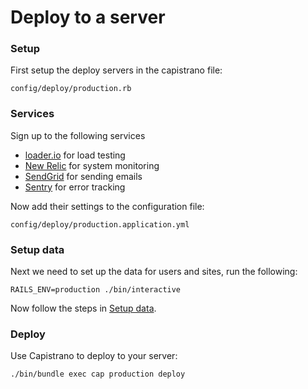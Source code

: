 Deploy to a server
==================

### Setup

First setup the deploy servers in the capistrano file:

```
config/deploy/production.rb
```

### Services

Sign up to the following services

* [loader.io](http://loader.io/) for load testing
* [New Relic](http://newrelic.com/) for system monitoring
* [SendGrid](http://sendgrid.com/) for sending emails
* [Sentry](https://www.getsentry.com/) for error tracking

Now add their settings to the configuration file:

```
config/deploy/production.application.yml
```

### Setup data

Next we need to set up the data for users and sites, run the following:

```shell
RAILS_ENV=production ./bin/interactive
```

Now follow the steps in [Setup data](../README.md#setup-data).

### Deploy

Use Capistrano to deploy to your server:

```shell
./bin/bundle exec cap production deploy
```


